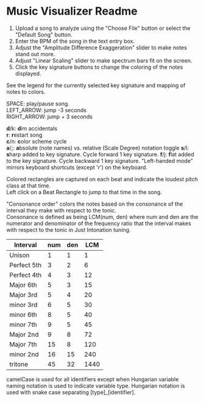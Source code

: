 ﻿# Music Visualizer Readme

1. Upload a song to analyze using the "Choose File" button or select the "Default Song" button.
2. Enter the BPM of the song in the text entry box.  
3. Adjust the "Amplitude Difference Exaggeration" slider to make notes stand out more.  
4. Adjust "Linear Scaling" slider to make spectrum bars fit on the screen. 
5. Click the key signature buttons to  change the coloring of the notes displayed.  

See the legend for the currently selected key signature and mapping of notes to colors.  

SPACE: play/pause song.  
LEFT_ARROW: jump -3 seconds  
RIGHT_ARROW: jump + 3 seconds  

**d**/k: **d**im accidentals   
**r**: **r**estart song  
**c**/n: **c**olor scheme cycle  
**a**/;: **a**bsolute (note names) vs. relative (Scale Degree) notation toggle
**s**/l: **s**harp added to key signature. Cycle forward 1 key signature.
**f**/j: **f**lat added to the key signature. Cycle backward 1 key signature.
"Left-handed mode" mirrors keyboard shortcuts (except 'r') on the keyboard.  

Colored rectangles are captured on each beat and indicate the loudest pitch class at that time.  
Left click on a Beat Rectangle to jump to that time in the song.  

"Consonance order" colors the notes based on the consonance of the interval they make with respect to the tonic.  
Consonance is defined as being LCM(num, den) where num and den are the numerator and denominator of the frequency ratio that the interval makes with respect to the tonic in Just Intonation tuning.

|Interval	    |num	|den	|LCM    |  
| ---------     | ----- | ----- | ----- |
|Unison         |   1	|1	    |1      | 
|Perfect 5th    |   3	|2	    |6      | 
|Perfect 4th    |	4	|3	    |12     | 
|Major 6th	    |   5	|3	    |15     | 
|Major 3rd	    |   5	|4	    |20     | 
|minor 3rd	    |   6	|5	    |30     | 
|minor 6th	    |   8	|5	    |40     | 
|minor 7th	    |   9	|5	    |45     | 
|Major 2nd	    |   9	|8	    |72     | 
|Major 7th	    |   15  |8	    |120    | 
|minor 2nd	    |   16  |15	    |240    | 
|tritone	    |   45	|32	    |1440   | 
  
camelCase is used for all identifiers except when Hungarian variable naming notation is used to indicate variable type. Hungarian notation is used with snake case separating [type]_[identifier].  
